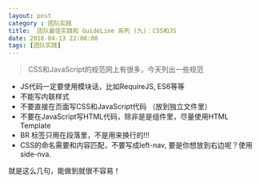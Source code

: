 ```yaml
---
layout: post
category : 团队实践
title:  团队最佳实践和 GuideLine 系列 (九)：CSS和JS
date: 2016-04-13 22:00:00
tags: [团队实践]
---
```



> CSS和JavaScript的规范网上有很多，今天列出一些规范

* JS代码一定要使用模块话，比如RequireJS, ES6等等
* 不能写内联样式
* 不要直接在页面写CSS和JavaScript代码 （放到独立文件里）
* 不要在JavaScript写HTML代码，除非是是组件里，尽量使用HTML Template
* BR 标签只用在段落里，不是用来换行的!!!
* CSS的命名需要和内容匹配，不要写成left-nav, 要是你想放到右边呢？使用side-nva.

就是这么几句，能做到就很不容易！